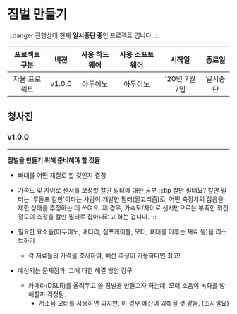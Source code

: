 # 짐벌 만들기
:::danger 진행상태
현재 **일시중단 중**인 프로젝트 입니다.
:::

| 프로젝트 구분 | 버젼 | 사용 하드웨어 | 사용 소프트웨어 | 시작일 | 종료일 |
|:--:|:--:|:--:|:--:|:--:|:--:|
| 자율 프로젝트 | v1.0.0 | 아두이노 | 아두이노 | '20년 7월 7일 | 일시중단 |

## 청사진
### v1.0.0
***  
**짐벌을 만들기 위해 준비해야 할 것들**  
- 뼈대를 어떤 재질로 할 것인지 결정

- 가속도 및 자이로 센서를 보정할 칼만 필터에 대한 공부
:::tip 칼만 필터요?
칼만 필터는 '루돌프 칼만'이라는 사람이 개발한 필터(알고리즘)로, 어떤 측정치의 잡음을 제한 상태를 추정하는 데 쓰여요. 
제 경우, 가속도/자이로 센서만으로는 부족한 회전 정도의 측정을 칼만 필터로 잡아내려고 하는 겁니다.
:::

- 필요한 요소들(아두이노, 배터리, 점프케이블, 모터, 뼈대를 이루는 재료 등)을 리스트하기
  - 각 재료들의 가격을 조사하여, 예산 추정이 가능하다면 최고!

- 예상되는 문제점과, 그에 대한 해결 방안 강구
  - 카메라(DSLR)를 올려두고 쓸 짐벌을 만들고자 하는데, 모터 소음이 녹화를 방해할까 걱정됨.
    - 저소음 모터를 사용하면 되지만, 이 경우 예산이 과해질 것 같음. (조사필요)

